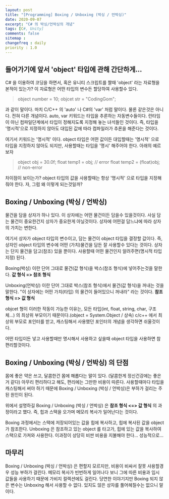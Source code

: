 ```yaml
---
layout: post
title: "[Programming] Boxing / Unboxing (박싱 / 언박싱)"
date: 2020-09-07
excerpt: "C# 의 박싱/언박싱의 개념"
tags: [C#, Unity]
comments: false
sitemap :
changefreq : daily
priority : 1.0
---
```


## 들어가기에 앞서 'object' 타입에 관해 간단하게...

 C# 을 이용하여 코딩을 하면서, 혹은 유니티 스크립트를 짤때 'object' 라는 자료형을 본적이 있는가?
이 자료형은 어떤 타입의 변수든 할당하여 사용할수 있다.

> object number = 10;
objcet str = "CodingGom";

과 같이 말이다. 마치 C/C++ 의 'auto' 나 C#의 'var' 처럼 말이다. 물론 같은것은 아니다. 전혀 다른 개념이다. auto, var 키워드는 타입을 추론하는 자동변수들이다. 런타임이 아닌 컴파일단계에서 타입이 정해지도록 지정해 놓는 녀석들인 것이다. 즉, 타입을 '명시적'으로 지정하지 않아도 대입된 값에 따라 컴파일러가 추론을 해준다는 것이다.

여기서 키워드는 '명시적' 이다. object 타입은 어떤 값이든 대입할때는 '명시적' 으로 타입을 지정하지 않아도 되지만, 사용할때는 타입을 '명시' 해주어야 한다. 아래의 예르 보자

> object obj = 30.0f;
float temp1 = obj; // error
float temp2 = (float)obj; // non-error

차이점이 보이는가? object 타입의 값을 사용할때는 항상 '명시적' 으로 타입을 지정해줘야 한다.
자, 그럼 왜 이렇게 되는것일까?



## Boxing / Unboxing (박싱 / 언박싱)

물건을 담을 상자가 하나 있다. 이 상자에는 어떤 물건이든 담을수 있을것이다. 사실 담는 물건이 중요한건지 상자가 중요한게 아닐것이다. 상자에 어떤걸 담느냐에 따라 상자의 가치는 변한다.

여기서 상자가 object 타입의 변수이고, 담는 물건이 object 타입을 결정할 값이다.
즉, 상자인 object 타입의 변수에 어떤 (가치)물건을 담든 잘 사용할수 있다는 것이다.
상자는 단지 물건을 담고(참조) 있을 뿐이다. 사용할때 어떤 물건인지 알려주면(명시적 타입 지정) 된다.

Boxing(박싱) 이란 단어 그대로 물건(값 형식)을 박스(참조 형식)에 넣어주는것을 말한다.
<b>값 형식 => 참조 형식</b>

Unboxing(언박싱) 이란 단어 그대로 박스(참조 형식)에서 물건(값 형식)을 꺼내는 것을 말한다. "이 상자에는 어떤 가치(타입) 의 물건이 들어있으니 꺼내라" 라는 것이다.
<b>참조 형식 => 값 형식</b>

objcet 형이 이러한 작동이 가능한 이유는, 모든 타입(int, float, string, char, 구조체...) 의 최상위 부모이기 때문이다.(object = System.Object / 상속)
c/c++ 에서 최상위 부모로 포인터를 받고, 캐스팅해서 사용했던 포인터의 개념을 생각하면 쉬울것이다.

어떤 타입이든 넣고 사용할때만 명시해서 사용하고 싶을때 object 타입을 사용하면 참 편리할것이다.


## Boxing / Unboxing (박싱 / 언박싱) 의 단점

몸에 좋은 약은 쓰고, 달콤한건 몸에 해롭다는 말이 있다. (달콤한게 정신건강에는 좋은거 같다)
아무리 편리하다고 해도, 편리에는 그만한 비용이 따른다. 사용할때마다 타입을 캐스팅해서 써야 하기 때문에 Boxing / Unboxing (박싱 / 언박싱)은 부하가 걸리는 주된 원인이 된다.

위에서 설명하길 Boxing / Unboxing (박싱 / 언박싱) 은 <b>참조 형식 <=> 값 형식</b> 의 과정이라고 했다.
즉, 힙과 스택을 오가며 메모리 복사가 일어난다는 것이다.

Boxing 과정에서는 스택에 저장되어있는 값을 힙에 복사하고, 힙에 복사된 값을 object가 참조한다.
Unboxing 은 참조하고 있는 object 를 타고가, 힙에 있는 값을 복사하여 스택으로 가져와 사용한다.
이과정이 상당히 비싼 비용을 지불해야 한다... 성능적으로...


## 마무리

 Boxing / Unboxing (박싱 / 언박싱) 은 편할지 모르지만, 비용이 비싸서 잘못 사용할경우 성능 부하가 걸린다.
메모리 복사가 빈번하게 일어나다 보니 그에 따른 비용과 임시 값들을 사용하기 때문에 가비지 컬렉션에도 걸린다. 당연한 이야기지만 Boxing 되지 않은 변수는 Unboxing 해서 사용할 수 없다. 있지도 않은 상자를 풀어헤칠수는 없으니 말이다.
